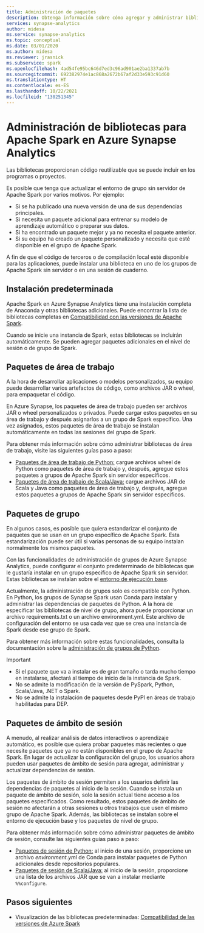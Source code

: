 ```yaml
---
title: Administración de paquetes
description: Obtenga información sobre cómo agregar y administrar bibliotecas que usa Apache Spark en Azure Synapse Analytics.
services: synapse-analytics
author: midesa
ms.service: synapse-analytics
ms.topic: conceptual
ms.date: 03/01/2020
ms.author: midesa
ms.reviewer: jrasnick
ms.subservice: spark
ms.openlocfilehash: 4ad54fe95bc646d7ed3c96ad901ae2ba1337ab7b
ms.sourcegitcommit: 692382974e1ac868a2672b67af2d33e593c91d60
ms.translationtype: HT
ms.contentlocale: es-ES
ms.lasthandoff: 10/22/2021
ms.locfileid: "130251345"
---
```

# <a name="manage-libraries-for-apache-spark-in-azure-synapse-analytics"></a>Administración de bibliotecas para Apache Spark en Azure Synapse Analytics
Las bibliotecas proporcionan código reutilizable que se puede incluir en los programas o proyectos. 

Es posible que tenga que actualizar el entorno de grupo sin servidor de Apache Spark por varios motivos. Por ejemplo:
- Si se ha publicado una nueva versión de una de sus dependencias principales.
- Si necesita un paquete adicional para entrenar su modelo de aprendizaje automático o preparar sus datos.
- Si ha encontrado un paquete mejor y ya no necesita el paquete anterior.
- Si su equipo ha creado un paquete personalizado y necesita que esté disponible en el grupo de Apache Spark.

A fin de que el código de terceros o de compilación local esté disponible para las aplicaciones, puede instalar una biblioteca en uno de los grupos de Apache Spark sin servidor o en una sesión de cuaderno.
  
## <a name="default-installation"></a>Instalación predeterminada
Apache Spark en Azure Synapse Analytics tiene una instalación completa de Anaconda y otras bibliotecas adicionales. Puede encontrar la lista de bibliotecas completas en [Compatibilidad con las versiones de Apache Spark](apache-spark-version-support.md). 

Cuando se inicie una instancia de Spark, estas bibliotecas se incluirán automáticamente. Se pueden agregar paquetes adicionales en el nivel de sesión o de grupo de Spark.

## <a name="workspace-packages"></a>Paquetes de área de trabajo
A la hora de desarrollar aplicaciones o modelos personalizados, su equipo puede desarrollar varios artefactos de código, como archivos JAR o wheel, para empaquetar el código. 

En Azure Synapse, los paquetes de área de trabajo pueden ser archivos JAR o wheel personalizados o privados. Puede cargar estos paquetes en su área de trabajo y después asignarlos a un grupo de Spark específico. Una vez asignados, estos paquetes de área de trabajo se instalan automáticamente en todas las sesiones del grupo de Spark.

Para obtener más información sobre cómo administrar bibliotecas de área de trabajo, visite las siguientes guías paso a paso:

- [Paquetes de área de trabajo de Python:](./apache-spark-manage-python-packages.md#install-wheel-files) cargue archivos wheel de Python como paquetes de área de trabajo y, después, agregue estos paquetes a grupos de Apache Spark sin servidor específicos.
- [Paquetes de área de trabajo de Scala/Java:](./apache-spark-manage-scala-packages.md#workspace-packages) cargue archivos JAR de Scala y Java como paquetes de área de trabajo y, después, agregue estos paquetes a grupos de Apache Spark sin servidor específicos.

## <a name="pool-packages"></a>Paquetes de grupo
En algunos casos, es posible que quiera estandarizar el conjunto de paquetes que se usan en un grupo específico de Apache Spark. Esta estandarización puede ser útil si varias personas de su equipo instalan normalmente los mismos paquetes. 

Con las funcionalidades de administración de grupos de Azure Synapse Analytics, puede configurar el conjunto predeterminado de bibliotecas que le gustaría instalar en un grupo específico de Apache Spark sin servidor. Estas bibliotecas se instalan sobre el [entorno de ejecución base](./apache-spark-version-support.md). 

Actualmente, la administración de grupos solo es compatible con Python. En Python, los grupos de Synapse Spark usan Conda para instalar y administrar las dependencias de paquetes de Python. A la hora de especificar las bibliotecas de nivel de grupo, ahora puede proporcionar un archivo requirements.txt o un archivo environment.yml. Este archivo de configuración del entorno se usa cada vez que se crea una instancia de Spark desde ese grupo de Spark. 

Para obtener más información sobre estas funcionalidades, consulta la documentación sobre la [administración de grupos de Python](./apache-spark-manage-python-packages.md#pool-libraries).

> [!IMPORTANT]
> - Si el paquete que va a instalar es de gran tamaño o tarda mucho tiempo en instalarse, afectará al tiempo de inicio de la instancia de Spark.
> - No se admite la modificación de la versión de PySpark, Python, Scala/Java, .NET o Spark.
> - No se admite la instalación de paquetes desde PyPI en áreas de trabajo habilitadas para DEP.

## <a name="session-scoped-packages"></a>Paquetes de ámbito de sesión
A menudo, al realizar análisis de datos interactivos o aprendizaje automático, es posible que quiera probar paquetes más recientes o que necesite paquetes que ya no están disponibles en el grupo de Apache Spark. En lugar de actualizar la configuración del grupo, los usuarios ahora pueden usar paquetes de ámbito de sesión para agregar, administrar y actualizar dependencias de sesión.

Los paquetes de ámbito de sesión permiten a los usuarios definir las dependencias de paquetes al inicio de la sesión. Cuando se instala un paquete de ámbito de sesión, solo la sesión actual tiene acceso a los paquetes especificados. Como resultado, estos paquetes de ámbito de sesión no afectarán a otras sesiones u otros trabajos que usen el mismo grupo de Apache Spark. Además, las bibliotecas se instalan sobre el entorno de ejecución base y los paquetes de nivel de grupo. 

Para obtener más información sobre cómo administrar paquetes de ámbito de sesión, consulte las siguientes guías paso a paso:

- [Paquetes de sesión de Python:](./apache-spark-manage-python-packages.md) al inicio de una sesión, proporcione un archivo *environment.yml* de Conda para instalar paquetes de Python adicionales desde repositorios populares. 
- [Paquetes de sesión de Scala/Java:](./apache-spark-manage-scala-packages.md) al inicio de la sesión, proporcione una lista de los archivos JAR que se van a instalar mediante `%%configure`.

## <a name="next-steps"></a>Pasos siguientes
- Visualización de las bibliotecas predeterminadas: [Compatibilidad de las versiones de Azure Spark](apache-spark-version-support.md)
